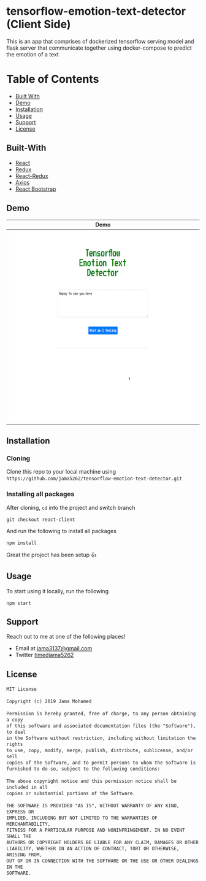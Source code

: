 # tensorflow-emotion-text-detector (Client Side)

This is an app that comprises of dockerized tensorflow serving model and flask server that communicate together using docker-compose to predict the emotion of a text

# Table of Contents
- [Built With](#built-with)
- [Demo](#demo)
- [Installation](#installation)
- [Usage](#usage)
- [Support](#support)
- [License](#license)

## Built-With

- [React](https://reactjs.org/)
- [Redux](https://redux.js.org/)
- [React-Redux](https://react-redux.js.org/)
- [Axios](https://github.com/axios/axios)
- [React Bootstrap](https://react-bootstrap.github.io/)

## Demo

Demo|
------------ |
<img src="https://github.com/jama5262/tensorflow-emotion-text-detector/blob/react-client/gif/image1.gif" alt="alt text" height="500px"> | 

## Installation

### Cloning
Clone this repo to your local machine using `https://github.com/jama5262/tensorflow-emotion-text-detector.git`

### Installing all packages
After cloning, `cd` into the project and switch branch
```
git checkout react-client
```
And run the following to install all packages

```
npm install
```
Great the project has been setup 👍

## Usage
To start using it locally, run the following
```
npm start
```

## Support

Reach out to me at one of the following places!

- Email at jama3137@gmail.com
- Twitter [timedjama5262](https://twitter.com/timedjama5262)

## License

```
MIT License

Copyright (c) 2019 Jama Mohamed

Permission is hereby granted, free of charge, to any person obtaining a copy
of this software and associated documentation files (the "Software"), to deal
in the Software without restriction, including without limitation the rights
to use, copy, modify, merge, publish, distribute, sublicense, and/or sell
copies of the Software, and to permit persons to whom the Software is
furnished to do so, subject to the following conditions:

The above copyright notice and this permission notice shall be included in all
copies or substantial portions of the Software.

THE SOFTWARE IS PROVIDED "AS IS", WITHOUT WARRANTY OF ANY KIND, EXPRESS OR
IMPLIED, INCLUDING BUT NOT LIMITED TO THE WARRANTIES OF MERCHANTABILITY,
FITNESS FOR A PARTICULAR PURPOSE AND NONINFRINGEMENT. IN NO EVENT SHALL THE
AUTHORS OR COPYRIGHT HOLDERS BE LIABLE FOR ANY CLAIM, DAMAGES OR OTHER
LIABILITY, WHETHER IN AN ACTION OF CONTRACT, TORT OR OTHERWISE, ARISING FROM,
OUT OF OR IN CONNECTION WITH THE SOFTWARE OR THE USE OR OTHER DEALINGS IN THE
SOFTWARE.
```
